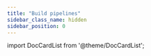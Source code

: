```yaml
---
title: "Build pipelines"
sidebar_class_name: hidden
sidebar_position: 0
---
```


import DocCardList from '@theme/DocCardList';

<DocCardList />
